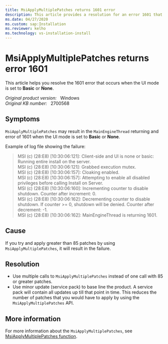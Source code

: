 ```yaml
---
title: MsiApplyMultiplePatches returns 1601 error
description: This article provides a resolution for an error 1601 that occurs when the UI mode is set to Basic or None.
ms.date: 04/27/2020
ms.custom: sap:Installation
ms.reviewer: kelho
ms.technology: vs-installation-install
---
```

# MsiApplyMultiplePatches returns error 1601

This article helps you resolve the 1601 error that occurs when the UI mode is set to **Basic** or **None**.

_Original product version:_ &nbsp; Windows  
_Original KB number:_ &nbsp; 2700568

## Symptoms

`MsiApplyMultiplePatches` may result in the `MainEngineThread` returning and error of 1601 when the UI mode is set to **Basic** or **None**.

Example of log file showing the failure:

> MSI (c) (28:E8) [10:30:06:121]: Client-side and UI is none or basic: Running entire install on the server.  
> MSI (c) (28:E8) [10:30:06:121]: Grabbed execution mutex.  
> MSI (c) (28:E8) [10:30:06:157]: Cloaking enabled.  
> MSI (c) (28:E8) [10:30:06:157]: Attempting to enable all disabled privileges before calling Install on Server.  
> MSI (c) (28:E8) [10:30:06:160]: Incrementing counter to disable shutdown. Counter after increment: 0.  
> MSI (c) (28:E8) [10:30:06:162]: Decrementing counter to disable shutdown. If counter >= 0, shutdown will be denied.  Counter after decrement: -1.  
> MSI (c) (28:E8) [10:30:06:162]: MainEngineThread is returning 1601.

## Cause

If you try and apply greater than 85 patches by using `MsiApplyMultiplePatches`, it will result in the failure.

## Resolution

- Use multiple calls to `MsiApplyMultiplePatches` instead of one call with 85 or greater patches.
- Use minor update (service pack) to base line the product. A service pack will contain all updates up till that point in time. This reduces the number of patches that you would have to apply by using the `MsiApplyMultiplePatches` API.

## More information

For more information about the `MsiApplyMultiplePatches`, see [MsiApplyMultiplePatches function](/windows/win32/api/msi/nf-msi-msiapplymultiplepatchesa).
